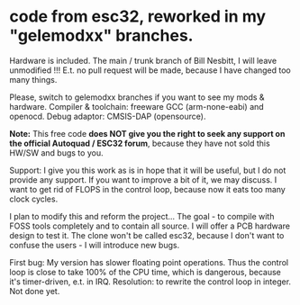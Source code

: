 # code from esc32, reworked in my "gelemodxx" branches. 
Hardware is included. The main / trunk branch of Bill Nesbitt, I will leave unmodified !!!
E.t. no pull request will be made, because I have changed too many things.

Please, switch to gelemodxx branches if you want to see my mods & hardware. 
Compiler & toolchain: freeware GCC (arm-none-eabi) and openocd. 
Debug adaptor: CMSIS-DAP (opensource).

<b>Note:</b> This free code <b>does NOT give you the right to seek any support on the official Autoquad / ESC32 forum</b>, because they have not sold this HW/SW and bugs to you.

Support: I give you this work as is in hope that it will be useful, but I do not provide any support.
If you want to improve a bit of it, we may discuss. 
I want to get rid of FLOPS in the control loop, because now it eats too many clock cycles.

I plan to modify this and reform the project... The goal - to compile with FOSS tools completely and to contain all source.
I will offer a PCB hardware design to test it.
The clone won't be called esc32, because I don't want to confuse the users - I will introduce new bugs.

First bug: My version has slower floating point operations. Thus the control loop is close to take 100% of the CPU time, which is dangerous, because it's timer-driven, e.t. in IRQ. Resolution: to rewrite the control loop in integer. Not done yet.

